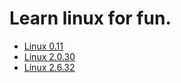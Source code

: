 # Learn linux for fun.
- [Linux 0.11](linux-0.11)
- [Linux 2.0.30](linux-2.0.30)
- [Linux 2.6.32](linux-2.6.32)
